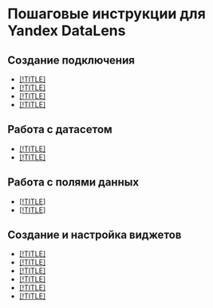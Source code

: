 # Пошаговые инструкции для Yandex DataLens

## Создание подключения

- [[!TITLE]](connection/create-clickhouse.md)
- [[!TITLE]](connection/create-csv.md)
- [[!TITLE]](connection/create-mysql.md)
- [[!TITLE]](connection/create-postgresql.md)

## Работа с датасетом

- [[!TITLE]](dataset/create.md)
- [[!TITLE]](dataset/configure.md)

## Работа с полями данных

- [[!TITLE]](field/create.md)
- [[!TITLE]](field/create-calculated.md)

## Создание и настройка виджетов

- [[!TITLE]](widget/create-line-chart.md)
- [[!TITLE]](widget/create-bar-chart.md)
- [[!TITLE]](widget/create-area-chart.md)
- [[!TITLE]](widget/create-pie-chart.md)
- [[!TITLE]](widget/create-flat-table.md)
- [[!TITLE]](widget/create-slice-table.md)